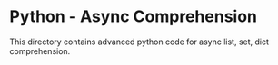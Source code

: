 # Python - Async Comprehension
This directory contains advanced python code for async list, set, dict comprehension.
